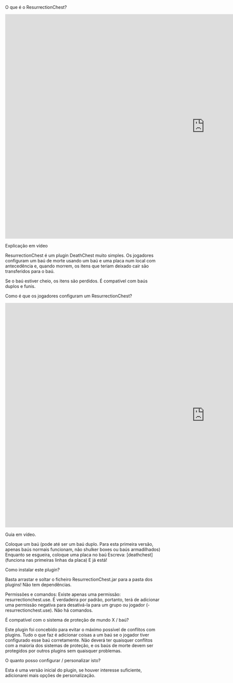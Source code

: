 O que é o ResurrectionChest?

<p>
<iframe width="1280" height="720" src="https://www.youtube.com/embed/zgpSsu9NoXA?si=Vy9Hb9BoZxNhjnmj" title="Reprodutor de vídeo do YouTube" frameborder="0" allow="accelerometer; autoplay; clipboard-write; encrypted-media; gyroscope; picture-in-picture; web-share" allowfullscreen></iframe>
</p>

Explicação em vídeo

ResurrectionChest é um plugin DeathChest muito simples. Os jogadores configuram um baú de morte usando um baú e uma placa num local com antecedência e, quando morrem, os itens que teriam deixado cair são transferidos para o baú.

Se o baú estiver cheio, os itens são perdidos. É compatível com baús duplos e funis.

Como é que os jogadores configuram um ResurrectionChest?

<p>
<iframe width="1280" height="720" src="https://www.youtube.com/embed/unMSW2WL2AE?si=9uqtEM9u0MlEUvkC" title="Reprodutor de vídeo do YouTube" frameborder="0" allow="accelerometer; autoplay; clipboard-write; encrypted-media; gyroscope; picture-in-picture; web-share" allowfullscreen></iframe>
</p>
Guia em vídeo.

Coloque um baú (pode até ser um baú duplo. Para esta primeira versão, apenas baús normais funcionam, não shulker boxes ou baús armadilhados)
Enquanto se esgueira, coloque uma placa no baú
Escreva: [deathchest] (funciona nas primeiras linhas da placa)
E já está!

Como instalar este plugin?

Basta arrastar e soltar o ficheiro ResurrectionChest.jar para a pasta dos plugins! Não tem dependências.

Permissões e comandos:
Existe apenas uma permissão: resurrectionchest.use. É verdadeira por padrão, portanto, terá de adicionar uma permissão negativa para desativá-la para um grupo ou jogador (-resurrectionchest.use). Não há comandos.

É compatível com o sistema de proteção de mundo X / baú?

Este plugin foi concebido para evitar o máximo possível de conflitos com plugins. Tudo o que faz é adicionar coisas a um baú se o jogador tiver configurado esse baú corretamente. Não deverá ter quaisquer conflitos com a maioria dos sistemas de proteção, e os baús de morte devem ser protegidos por outros plugins sem quaisquer problemas.

O quanto posso configurar / personalizar isto?

Esta é uma versão inicial do plugin, se houver interesse suficiente, adicionarei mais opções de personalização.
